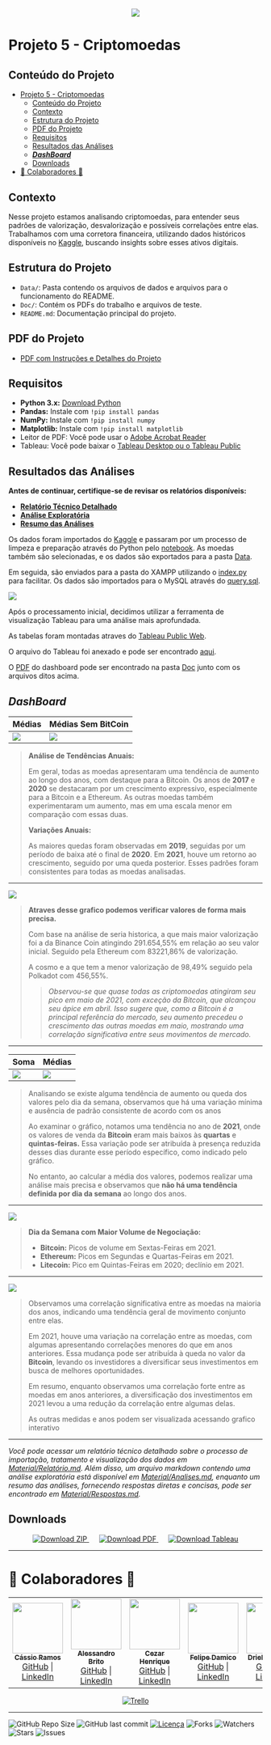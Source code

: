 <h1 align="center">
 <img src="Doc/Images/banners/banner2.png" />
</h1>

# Projeto 5 - Criptomoedas

## Conteúdo do Projeto
- [Projeto 5 - Criptomoedas](#projeto-5---criptomoedas)
  - [Conteúdo do Projeto](#conteúdo-do-projeto)
  - [Contexto](#contexto)
  - [Estrutura do Projeto](#estrutura-do-projeto)
  - [PDF do Projeto](#pdf-do-projeto)
  - [Requisitos](#requisitos)
  - [Resultados das Análises](#resultados-das-análises)
  - [***DashBoard***](#dashboard)
  - [Downloads](#downloads)
- [🤝 Colaboradores 🤝](#-colaboradores-)

## Contexto

Nesse projeto estamos analisando criptomoedas, para entender seus padrões de valorização, desvalorização e possíveis correlações entre elas. Trabalhamos com uma corretora financeira, utilizando dados históricos disponíveis no [Kaggle](https://www.kaggle.com/datasets/sudalairajkumar/cryptocurrencypricehistory), buscando insights sobre esses ativos digitais.

## Estrutura do Projeto

- `Data/`: Pasta contendo os arquivos de dados e arquivos para o funcionamento do README.
- `Doc/`: Contém os PDFs do trabalho e arquivos de teste.
- `README.md`: Documentação principal do projeto.

## PDF do Projeto
- [PDF com Instruções e Detalhes do Projeto](Doc/Projetoemgrupo.pdf)

## Requisitos

- **Python 3.x:** [Download Python](https://www.python.org/downloads/)
- **Pandas:** Instale com `!pip install pandas`
- **NumPy:** Instale com `!pip install numpy`
- **Matplotlib:** Instale com `!pip install matplotlib`
- Leitor de PDF: Você pode usar o [Adobe Acrobat Reader](https://get.adobe.com/reader/)
- Tableau: Você pode baixar o [Tableau Desktop ou o Tableau Public](https://www.tableau.com/pt-br/products/desktop/download)

## Resultados das Análises
**Antes de continuar, certifique-se de revisar os relatórios disponíveis:**

- **[Relatório Técnico Detalhado](Doc/Material/Relatório.md)**
- **[Análise Exploratória](Doc/Material/Analises.md)**
- **[Resumo das Análises](Doc/Material/Respostas.md)**

Os dados foram importados do [Kaggle](https://www.kaggle.com/datasets/sudalairajkumar/cryptocurrencypricehistory) e passaram por um processo de limpeza e preparação através do Python pelo [notebook](Code/crypto_anlys.ipynb). As moedas também são selecionadas, e os dados são exportados para a pasta [Data](Data). 

Em seguida, são enviados para a pasta do XAMPP utilizando o [index.py](Code/index.py) para facilitar. Os dados são importados para o MySQL através do [query.sql](Code/query.sql).

![](Doc/Images/code.png)

Após o processamento inicial, decidimos utilizar a ferramenta de visualização Tableau para uma análise mais aprofundada.

As tabelas foram montadas atraves do [Tableau Public Web](https://public.tableau.com/app/profile/cassio.ramos/viz/CriptoMoedas/DashboardCriptomoedas). 

O arquivo do Tableau foi anexado e pode ser encontrado [aqui](Doc/CriptoMoedas.twbx).

O [PDF](Doc/Projetoemgrupo.pdf) do dashboard pode ser encontrado na pasta [Doc](Doc) junto com os arquivos ditos acima.

## ***DashBoard***

| Médias | Médias Sem BitCoin |
|-----------|--------------|
| ![](Doc/Images/Dashboard%20Criptomoedas(1).png) | ![](Doc/Images/Dashboard%20Criptomoedas(2).png) |


> **Análise de Tendências Anuais:**
>
> Em geral, todas as moedas apresentaram uma tendência de aumento ao longo dos anos, com destaque para a Bitcoin. Os anos de **2017** e **2020** se destacaram por um crescimento expressivo, especialmente para a Bitcoin e a Ethereum. As outras moedas também experimentaram um aumento, mas em uma escala menor em comparação com essas duas.
>
> **Variações Anuais:**
>
> As maiores quedas foram observadas em **2019**, seguidas por um período de baixa até o final de **2020**. Em **2021**, houve um retorno ao crescimento, seguido por uma queda posterior. Esses padrões foram consistentes para todas as moedas analisadas.

---

![](Doc/Images/Dashboard%20Criptomoedas.png)

> **Atraves desse grafico podemos verificar valores de forma mais precisa.**
>
> Com base na análise de seria historica, a que mais maior valorização foi a da Binance Coin atingindo 291.654,55% em relação ao seu valor inicial.
Seguido pela Ethereum com 83221,86% de valorização.
>
> A cosmo e a que tem a menor valorização de 98,49% seguido pela Polkadot com 456,55%.
>
>> *Observou-se que quase todas as criptomoedas atingiram seu pico em maio de 2021, com exceção da Bitcoin, que alcançou seu ápice em abril. Isso sugere que, como a Bitcoin é a principal referência do mercado, seu aumento precedeu o crescimento das outras moedas em maio, mostrando uma correlação significativa entre seus movimentos de mercado.*

---



| Soma | Médias |
|-----------|--------------|
| ![](Doc/Images/Dashboard%20Criptomoedas(3).png) | ![](Doc/Images/Dashboard%20Criptomoedas(3B).png) |

> Analisando se existe alguma tendência de aumento ou queda dos valores pelo dia da semana, observamos que há uma variação mínima e ausência de padrão consistente de acordo com os anos
> 
> Ao examinar o gráfico, notamos uma tendência no ano de **2021**, onde os valores de venda da **Bitcoin** eram mais baixos às **quartas** e **quintas-feiras.** Essa variação pode ser atribuída à presença reduzida desses dias durante esse período específico, como indicado pelo gráfico.
> 
>No entanto, ao calcular a média dos valores, podemos realizar uma análise mais precisa e observamos que **não há uma tendência definida por dia da semana** ao longo dos anos.

---

![](Doc/Images/Dashboard%20Criptomoedas(4).png)

> **Dia da Semana com Maior Volume de Negociação:**
>
> - **Bitcoin:** Picos de volume em Sextas-Feiras em 2021.
> - **Ethereum:** Picos em Segundas e Quartas-Feiras em 2021.
> - **Litecoin:** Pico em Quintas-Feiras em 2020; declínio em 2021.


---

![](Doc/Images/Dashboard%20Criptomoedas(5).png)

> Observamos uma correlação significativa entre as moedas na maioria dos anos, indicando uma tendência geral de movimento conjunto entre elas.
> 
> Em 2021, houve uma variação na correlação entre as moedas, com algumas apresentando correlações menores do que em anos anteriores. Essa mudança pode ser atribuída à queda no valor da **Bitcoin**, levando os investidores a diversificar seus investimentos em busca de melhores oportunidades. 
> 
> Em resumo, enquanto observamos uma correlação forte entre as moedas em anos anteriores, a diversificação dos investimentos em 2021 levou a uma redução da correlação entre algumas delas.
> 
> As outras medidas e anos podem ser visualizada acessando grafico interativo

---

*Você pode acessar um relatório técnico detalhado sobre o processo de importação, tratamento e visualização dos dados em [Material/Relatório.md](Doc/Material/Relatório.md). Além disso, um arquivo markdown contendo uma análise exploratória está disponível em [Material/Analises.md](Doc/Material/Analises.md), enquanto um resumo das análises, fornecendo respostas diretas e concisas, pode ser encontrado em [Material/Respostas.md](Doc/Material/Respostas.md).*

## Downloads

<p align="center">
  <a href="https://github.com/NewKanvas/Projeto-5/archive/main.zip" style="margin-right: 20px;">
    <img src="https://img.shields.io/badge/Download_-ZIP-green?style=for-the-badge&logo=github" alt="Download ZIP">
  </a>
  <a href="https://github.com/NewKanvas/M5-Projeto-5/releases/download/v1.1/Dashboard.Criptomoedas.pdf" style="margin-right: 20px;">
    <img src="https://img.shields.io/badge/Download-PDF-red?style=for-the-badge&logo=tableau&logoColor=white" alt="Download PDF">
  </a>
  <a href="https://github.com/NewKanvas/M5-Projeto-5/releases/download/v1.1/CriptoMoedas.twbx">
    <img src="https://img.shields.io/badge/Download-Tableau-yellow?style=for-the-badge&logo=tableau&logoColor=white" alt="Download Tableau">
  </a>
</p>

---

# 🤝 Colaboradores 🤝

<table>
  <tr>
    <td align="center" style="text-align: center;">
      <a href="https://github.com/NewKanvas">
        <img src="https://github.com/NewKanvas.png" width="100px;" alt=""/><br>
        <sub><b>Cássio Ramos</b></sub>
      </a>
      <br>
      <a href="https://github.com/NewKanvas">GitHub</a> |
      <a href="https://www.linkedin.com/in/cassiosramos/">LinkedIn</a>
    </td>
    <td align="center" style="text-align: center;">
      <a href="https://github.com/alsantosad">
        <img src="https://github.com/alsantosad.png" width="100px;" alt=""/><br>
        <sub><b>Alessandro Brito</b></sub>
      </a>
      <br>
      <a href="https://github.com/alsantosad">GitHub</a> |
      <a href="https://www.linkedin.com/in/alessandrobritoad/">LinkedIn</a>
    </td>
    <td align="center" style="text-align: center;">
      <a href="https://github.com/CezarHick">
        <img src="https://github.com/CezarHick.png" width="100px;" alt=""/><br>
        <sub><b>Cezar Henrique</b></sub>
      </a>
      <br>
      <a href="https://github.com/CezarHick">GitHub</a> |
      <a href="https://www.linkedin.com/in/cezarh-gomes/">LinkedIn</a>
    </td>
    <td align="center" style="text-align: center;">
      <a href="https://github.com/FelipeDamicoCapitao">
        <img src="https://github.com/FelipeDamicoCapitao.png" width="100px;" alt=""/><br>
        <sub><b>Felipe Damico</b></sub>
      </a>
      <br>
      <a href="https://github.com/FelipeDamicoCapitao">GitHub</a> |
      <a href="#">LinkedIn</a>
    </td>
    <td align="center" style="text-align: center;">
      <a href="https://github.com/dria99">
        <img src="https://github.com/dria99.png" width="100px;" alt=""/><br>
        <sub><b>Drielli Almeida</b></sub>
      </a>
      <br>
      <a href="https://github.com/dria99">GitHub</a> |
      <a href="https://www.linkedin.com/in/drielli-ao/">LinkedIn</a>
    </td>
    <td align="center" style="text-align: center;">
      <a href="https://github.com/DeboraJansen95">
        <img src="https://github.com/DeboraJansen95.png" width="100px;" alt=""/><br>
        <sub><b>Debora Jansen</b></sub>
      </a>
      <br>
      <a href="https://github.com/DeboraJansen95">GitHub</a> |
      <a href="https://www.linkedin.com/in/debora-jansen/">LinkedIn</a>
    </td>
    <td align="center" style="text-align: center;">
      <a href="https://github.com/jordaozz">
        <img src="https://github.com/jordaozz.png" width="100px;" alt=""/><br>
        <sub><b>Gabriel Jordão</b></sub>
      </a>
      <br>
      <a href="https://github.com/jordaozz">GitHub</a> |
      <a href="https://www.linkedin.com/in/gabriel-jord%C3%A3o-5aa09a25b/">LinkedIn</a>
    </td>
  </tr>
</table>

<p align="center">
  <a href="https://trello.com/b/BoRVSghH/projeto-m%C3%B3dulo-5">
    <img src="https://img.shields.io/badge/Trello-purple?style=for-the-badge&logo=trello&logoColor=white" alt="Trello">
  </a>
</p>


---

![GitHub Repo Size](https://img.shields.io/github/repo-size/NewKanvas/Projeto-5?style=for-the-badge&logo=github)
![GitHub last commit](https://img.shields.io/github/last-commit/NewKanvas/Projeto-5?style=for-the-badge&logo=git)
[![Licença](https://img.shields.io/github/license/NewKanvas/Projeto-5?style=for-the-badge)](./LICENSE)
![Forks](https://img.shields.io/github/forks/NewKanvas/Projeto-5?style=for-the-badge)
![Watchers](https://img.shields.io/github/watchers/NewKanvas/Projeto-5?style=for-the-badge)
![Stars](https://img.shields.io/github/stars/NewKanvas/Projeto-5?style=for-the-badge)
![Issues](https://img.shields.io/github/issues/NewKanvas/Projeto-5?style=for-the-badge)
